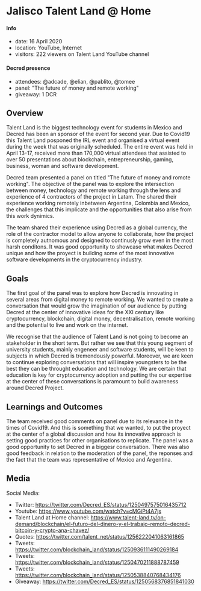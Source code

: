 # Jalisco Talent Land @ Home

#### Info

- date: 16 April 2020
- location: YouTube, Internet
- visitors: 222 viewers on Talent Land YouTube channel

#### Decred presence

- attendees: @adcade, @elian, @pablito, @tomee
- panel: "The future of money and remote working"
- giveaway: 1 DCR

## Overview

Talent Land is the biggest technology event for students in Mexico and Decred has been an sponsor of the event for second year. Due to Covid19 this Talent Land posponed the IRL event and organised a virtual event during the week that was originally scheduled. The entire event was held in April 13-17, received more than 170,000 virtual attendees that assisted to over 50 presentations about blockchain, entrepreneurship, gaming, business, woman and software development.

Decred team presented a panel on titled "The future of money and romote working". The objective of the panel was to explore the intersection between money, technology and remote working through the lens and experience of 4 contractors of the project in Latam. The shared their experience working remotely inbetween Argentina, Colombia and Mexico, the challenges that this implicate and the opportunities that also arise from this work dynimics.

The team shared their experience using Decred as a global currency, the role of the contractor model to allow anyone to collaborate, how the project is completely autnomous and designed to continusly grow even in the most harsh conditons. It was good opportunity to showcase what makes Decred unique and how the proyect is building some of the most innovative software developments in the cryptocurrency industry.

## Goals

The first goal of the panel was to explore how Decred is innovating in several areas from digital money to remote working. We wanted to create a conversation that would grow the imagination of our audience by putting Decred at the center of innovative ideas for the XXI century like cryptocurrency, blockchain, digital money, decentralisation, remote working and the potential to live and work on the internet.

We recognise that the audience of Talent Land is not going to become an stakeholder in the short term. But rather we see that this young segment of university students, mainly engeneer and software students, will be keen to subjects in which Decred is tremendously powerful. Moreover, we are keen to continue exploring conversations that will inspire youngsters to be the best they can be throught education and technology. We are certain that education is key for cryptocurrency adoption and putting the our expertise at the center of these conversations is paramount to build awareness around Decred Project.

## Learnings and Outcomes

The team received good comments on panel due to its relevance in the times of Covid19. And this is something that we wanted, to put the proyect at the center of a global discussion and how its innovative approach is setting good practices for other organisations to replicate. The panel was a good opportunity to set Decred in a biggesr conversation. There was also good feedback in relation to the moderation of the panel, the reponses and the fact that the team was representative of Mexico and Argentina.

## Media

Social Media:

- Twitter: https://twitter.com/Decred_ES/status/1250497575016435712
- Youtube: https://www.youtube.com/watch?v=cMGiPt4A7js
- Talent Land at Home channel: https://www.talent-land.tv/on-demand/blockchain/el-futuro-del-dinero-y-el-trabajo-remoto-decred-bitcoin-y-crypto-ana-chavez/
- Quotes: https://twitter.com/talent_net/status/1256222041063161865
- Tweets: https://twitter.com/blockchain_land/status/1250936111490269184
- Tweets: https://twitter.com/blockchain_land/status/1250470211888787459
- Tweets: https://twitter.com/blockchain_land/status/1250538840768434176
- Giveaway: https://twitter.com/Decred_ES/status/1250568376851841030
